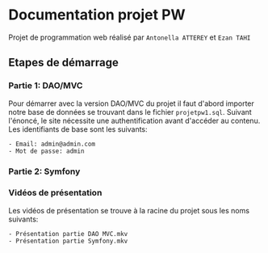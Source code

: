 # Documentation projet PW

Projet de programmation web réalisé par `Antonella ATTEREY` et `Ezan TAHI`

## Etapes de démarrage

### Partie 1: DAO/MVC

Pour démarrer avec la version DAO/MVC du projet il faut d'abord importer notre base de données se trouvant dans le fichier `projetpw1.sql`.
Suivant l'énoncé, le site nécessite une authentification avant d'accéder au contenu. Les identifiants de base sont les suivants:

```
- Email: admin@admin.com
- Mot de passe: admin
```

### Partie 2: Symfony

### Vidéos de présentation

Les vidéos de présentation se trouve à la racine du projet sous les noms suivants:

```
- Présentation partie DAO MVC.mkv
- Présentation partie Symfony.mkv
```
